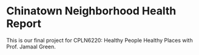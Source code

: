 # Chinatown Neighborhood Health Report

This is our final project for CPLN6220: Healthy People Healthy Places with Prof. Jamaal Green.
